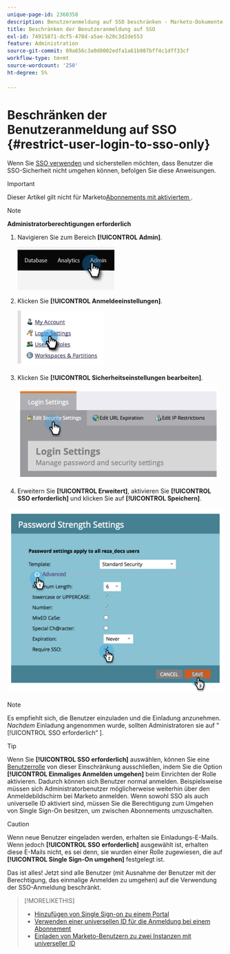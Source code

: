 ```yaml
---
unique-page-id: 2360358
description: Benutzeranmeldung auf SSO beschränken - Marketo-Dokumente - Produktdokumentation
title: Beschränken der Benutzeranmeldung auf SSO
exl-id: 74915871-dcf5-478d-a5ae-b20c3d2de553
feature: Administration
source-git-commit: 09a656c3a0d0002edfa1a61b987bff4c1dff33cf
workflow-type: tm+mt
source-wordcount: '250'
ht-degree: 5%

---
```


# Beschränken der Benutzeranmeldung auf SSO {#restrict-user-login-to-sso-only}

Wenn Sie [SSO verwenden](/help/marketo/product-docs/administration/additional-integrations/add-single-sign-on-to-a-portal.md) und sicherstellen möchten, dass Benutzer die SSO-Sicherheit nicht umgehen können, befolgen Sie diese Anweisungen.

>[!IMPORTANT]
>
>Dieser Artikel gilt nicht für Marketo[Abonnements mit aktiviertem &#x200B;](/help/marketo/product-docs/administration/marketo-with-adobe-identity/adobe-identity-management-overview.md).

>[!NOTE]
>
>**Administratorberechtigungen erforderlich**

1. Navigieren Sie zum Bereich **[!UICONTROL Admin]**.

   ![](assets/restrict-user-login-to-sso-only-1.png)

1. Klicken Sie **[!UICONTROL Anmeldeeinstellungen]**.

   ![](assets/restrict-user-login-to-sso-only-2.png)

1. Klicken Sie **[!UICONTROL Sicherheitseinstellungen bearbeiten]**.

   ![](assets/restrict-user-login-to-sso-only-3.png)

1. Erweitern Sie **[!UICONTROL Erweitert]**, aktivieren Sie **[!UICONTROL SSO erforderlich]** und klicken Sie auf **[!UICONTROL Speichern]**.

![](assets/restrict-user-login-to-sso-only-4.png)

>[!NOTE]
>
>Es empfiehlt sich, die Benutzer einzuladen und die Einladung anzunehmen. _Nachdem_ Einladung angenommen wurde, sollten Administratoren sie auf &quot;[!UICONTROL SSO erforderlich“ &#x200B;].

>[!TIP]
>
>Wenn Sie **[!UICONTROL SSO erforderlich]** auswählen, können Sie eine [Benutzerrolle](/help/marketo/product-docs/administration/users-and-roles/create-delete-edit-and-change-a-user-role.md) von dieser Einschränkung ausschließen, indem Sie die Option **[!UICONTROL Einmaliges Anmelden umgehen]** beim Einrichten der Rolle aktivieren. Dadurch können sich Benutzer normal anmelden. Beispielsweise müssen sich Administratorbenutzer möglicherweise weiterhin über den Anmeldebildschirm bei Marketo anmelden. Wenn sowohl SSO als auch universelle ID aktiviert sind, müssen Sie die Berechtigung zum Umgehen von Single Sign-On besitzen, um zwischen Abonnements umzuschalten.

>[!CAUTION]
>
>Wenn neue Benutzer eingeladen werden, erhalten sie Einladungs-E-Mails. Wenn jedoch **[!UICONTROL SSO erforderlich]** ausgewählt ist, erhalten diese E-Mails nicht, es sei denn, sie wurden einer Rolle zugewiesen, die auf **[!UICONTROL Single Sign-On umgehen]** festgelegt ist.

Das ist alles! Jetzt sind alle Benutzer (mit Ausnahme der Benutzer mit der Berechtigung, das einmalige Anmelden zu umgehen) auf die Verwendung der SSO-Anmeldung beschränkt.

>[!MORELIKETHIS]
>
>* [Hinzufügen von Single Sign-on zu einem Portal](/help/marketo/product-docs/administration/additional-integrations/add-single-sign-on-to-a-portal.md)
>* [Verwenden einer universellen ID für die Anmeldung bei einem Abonnement](/help/marketo/product-docs/administration/settings/using-a-universal-id-for-subscription-login.md)
>* [Einladen von Marketo-Benutzern zu zwei Instanzen mit universeller ID](https://nation.marketo.com/t5/Knowledgebase/Inviting-Marketo-Users-to-Two-Instances-with-Universal-ID-UID/ta-p/251122)
